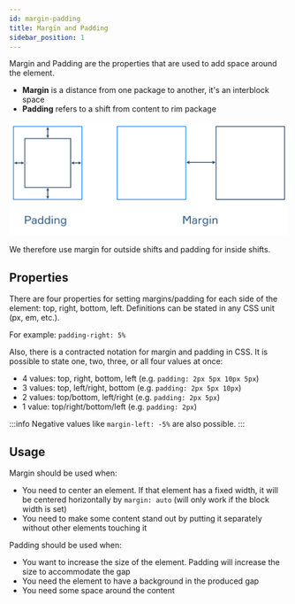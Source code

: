 ```yaml
---
id: margin-padding
title: Margin and Padding
sidebar_position: 1
---
```


Margin and Padding are the properties that are used to add space around the element.

- **Margin** is a distance from one package to another, it's an interblock space
- **Padding** refers to a shift from content to rim package

![margin](/img/docs/Web/css/margin.png)

We therefore use margin for outside shifts and padding for inside shifts.

## Properties

There are four properties for setting margins/padding for each side of the element: top, right, bottom, left. Definitions can be stated in any CSS unit (px, em, etc.).

For example: `padding-right: 5%`

Also, there is a contracted notation for margin and padding in CSS. It is possible to state one, two, three, or all four values at once:

- 4 values: top, right, bottom, left (e.g. `padding: 2px 5px 10px 5px`)
- 3 values: top, left/right, bottom (e.g. `padding: 2px 5px 10px`)
- 2 values: top/bottom, left/right (e.g. `padding: 2px 5px`)
- 1 value: top/right/bottom/left (e.g. `padding: 2px`)

:::info
Negative values like `margin-left: -5%` are also possible.
:::

## Usage

Margin should be used when:

- You need to center an element. If that element has a fixed width, it will be centered horizontally by `margin: auto` (will only work if the block width is set)
- You need to make some content stand out by putting it separately without other elements touching it

Padding should be used when:

- You want to increase the size of the element. Padding will increase the size to accommodate the gap
- You need the element to have a background in the produced gap
- You need some space around the content
